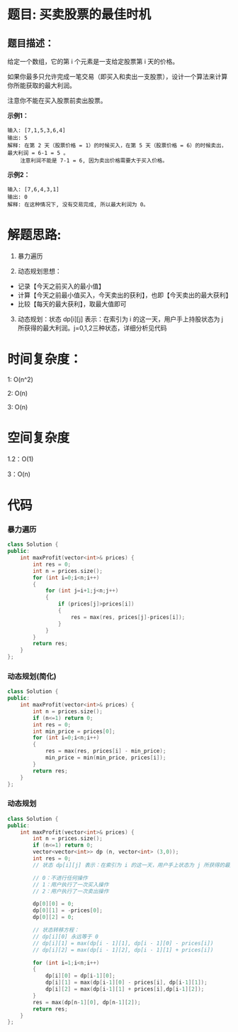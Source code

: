 # 题目: 买卖股票的最佳时机

## 题目描述：
给定一个数组，它的第 i 个元素是一支给定股票第 i 天的价格。

如果你最多只允许完成一笔交易（即买入和卖出一支股票），设计一个算法来计算你所能获取的最大利润。

注意你不能在买入股票前卖出股票。

**示例1：**
 ```
 输入: [7,1,5,3,6,4]
输出: 5
解释: 在第 2 天（股票价格 = 1）的时候买入，在第 5 天（股票价格 = 6）的时候卖出，最大利润 = 6-1 = 5 。
     注意利润不能是 7-1 = 6, 因为卖出价格需要大于买入价格。
 ```

**示例2：**
 ```
输入: [7,6,4,3,1]
输出: 0
解释: 在这种情况下, 没有交易完成, 所以最大利润为 0。
 ```

# 解题思路:
  1) 暴力遍历
  
 2) 动态规划思想：
  
   - 记录【今天之前买入的最小值】
   - 计算【今天之前最小值买入，今天卖出的获利】，也即【今天卖出的最大获利】
   - 比较【每天的最大获利】，取最大值即可
   
 3) 动态规划：状态 dp[i][j] 表示：在索引为 i 的这一天，用户手上持股状态为 j 所获得的最大利润。j=0,1,2三种状态，详细分析见代码
# 时间复杂度：
1: O(n^2)

2: O(n)

3: O(n)
# 空间复杂度
 1.2：O(1)
 
 3：O(n)
# 代码
###  暴力遍历
```c++
class Solution {
public:
    int maxProfit(vector<int>& prices) {
        int res = 0;
        int n = prices.size();
        for (int i=0;i<n;i++)
        {
            for (int j=i+1;j<n;j++)
            {
                if (prices[j]>prices[i])
                {
                    res = max(res, prices[j]-prices[i]);
                }
            }
        }
        return res;
    }
};
```

### 动态规划(简化)
```c++
class Solution {
public:
    int maxProfit(vector<int>& prices) {
        int n = prices.size();
        if (n<=1) return 0;
        int res = 0;
        int min_price = prices[0];
        for (int i=0;i<n;i++)
        {
            res = max(res, prices[i] - min_price);
            min_price = min(min_price, prices[i]);
        }
        return res;
    }
};
```

### 动态规划
```c++
class Solution {
public:
    int maxProfit(vector<int>& prices) {
        int n = prices.size();
        if (n<=1) return 0;
        vector<vector<int>> dp (n, vector<int> (3,0));
        int res = 0;
        // 状态 dp[i][j] 表示：在索引为 i 的这一天，用户手上状态为 j 所获得的最大利润。

        // 0：不进行任何操作
        // 1：用户执行了一次买入操作
        // 2：用户执行了一次卖出操作

        dp[0][0] = 0;  
        dp[0][1] = -prices[0]; 
        dp[0][2] = 0;  

        // 状态转移方程：
        // dp[i][0] 永远等于 0
        // dp[i][1] = max(dp[i - 1][1], dp[i - 1][0] - prices[i])
        // dp[i][2] = max(dp[i - 1][2], dp[i - 1][1] + prices[i])

        for (int i=1;i<n;i++)
        {
            dp[i][0] = dp[i-1][0];
            dp[i][1] = max(dp[i-1][0] - prices[i], dp[i-1][1]);
            dp[i][2] = max(dp[i-1][1] + prices[i],dp[i-1][2]);
        }
        res = max(dp[n-1][0], dp[n-1][2]);
        return res;
    }
};
```
